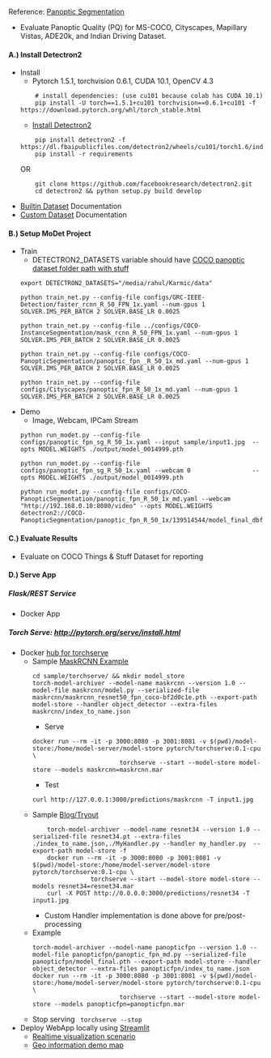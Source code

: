 
Reference: [Panoptic Segmentation](https://kharshit.github.io/blog/2019/10/18/introduction-to-panoptic-segmentation-tutorial)
- Evaluate  Panoptic Quality (PQ) for MS-COCO, Cityscapes, Mapillary Vistas, ADE20k, and Indian Driving Dataset.


#### A.) Install Detectron2
- Install
    - Pytorch 1.5.1, torchvision 0.6.1, CUDA 10.1, OpenCV 4.3
    ```
        # install dependencies: (use cu101 because colab has CUDA 10.1)
        pip install -U torch==1.5.1+cu101 torchvision==0.6.1+cu101 -f https://download.pytorch.org/whl/torch_stable.html
    ```
    - [Install Detectron2](https://detectron2.readthedocs.io/tutorials/install.html)
    ```
        pip install detectron2 -f https://dl.fbaipublicfiles.com/detectron2/wheels/cu101/torch1.6/index.html
        pip install -r requirements
    ```
    OR
    ```
        git clone https://github.com/facebookresearch/detectron2.git
        cd detectron2 && python setup.py build develop
    
    ```
- [Builtin Dataset](https://detectron2.readthedocs.io/tutorials/builtin_datasets.html) Documentation
- [Custom Dataset](https://detectron2.readthedocs.io/tutorials/datasets.html) Documentation

#### B.) Setup MoDet Project

- Train
    - DETECTRON2_DATASETS variable should have [COCO panoptic dataset folder path with stuff](https://detectron2.readthedocs.io/tutorials/builtin_datasets.html#expected-dataset-structure-for-panopticfpn) 
    ```
    export DETECTRON2_DATASETS="/media/rahul/Karmic/data"

    python train_net.py --config-file configs/GRC-IEEE-Detection/faster_rcnn_R_50_FPN_1x.yaml --num-gpus 1 SOLVER.IMS_PER_BATCH 2 SOLVER.BASE_LR 0.0025

    python train_net.py --config-file ../configs/COCO-InstanceSegmentation/mask_rcnn_R_50_FPN_1x.yaml --num-gpus 1 SOLVER.IMS_PER_BATCH 2 SOLVER.BASE_LR 0.0025
    
    python train_net.py --config-file configs/COCO-PanopticSegmentation/panoptic_fpn__R_50_1x_md.yaml --num-gpus 1 SOLVER.IMS_PER_BATCH 2 SOLVER.BASE_LR 0.0025
    
    python train_net.py --config-file configs/Cityscapes/panoptic_fpn_R_50_1x_md.yaml --num-gpus 1 SOLVER.IMS_PER_BATCH 2 SOLVER.BASE_LR 0.0025
    ```
- Demo
    - Image, Webcam, IPCam Stream
    ```
    python run_modet.py --config-file configs/panoptic_fpn_sg_R_50_1x.yaml --input sample/input1.jpg  --opts MODEL.WEIGHTS ./output/model_0014999.pth
    
    python run_modet.py --config-file configs/panoptic_fpn_sg_R_50_1x.yaml --webcam 0                 --opts MODEL.WEIGHTS ./output/model_0014999.pth
    
    python run_modet.py --config-file configs/COCO-PanopticSegmentation/panoptic_fpn_R_50_1x_md.yaml --webcam "http://192.168.0.10:8080/video" --opts MODEL.WEIGHTS detectron2://COCO-PanopticSegmentation/panoptic_fpn_R_50_1x/139514544/model_final_dbfeb4.pkl

    ```

#### C.) Evaluate Results

- Evaluate on COCO Things & Stuff Dataset for reporting

#### D.) Serve App  

##### Flask/REST Service 
- Docker App

##### Torch Serve: http://pytorch.org/serve/install.html
- Docker [hub for torchserve ](https://hub.docker.com/r/pytorch/torchserve/tags)
    - Sample [MaskRCNN Example](https://github.com/pytorch/serve/tree/master/examples/object_detector/maskrcnn) 
        ```
        cd sample/torchserve/ && mkdir model_store
        torch-model-archiver --model-name maskrcnn --version 1.0 --model-file maskrcnn/model.py --serialized-file maskrcnn/maskrcnn_resnet50_fpn_coco-bf2d0c1e.pth --export-path model-store --handler object_detector --extra-files maskrcnn/index_to_name.json
        
        ```
        - Serve
        ``` 
        docker run --rm -it -p 3000:8080 -p 3001:8081 -v $(pwd)/model-store:/home/model-server/model-store pytorch/torchserve:0.1-cpu \
                                torchserve --start --model-store model-store --models maskrcnn=maskrcnn.mar
        ```
        - Test 
        ``` 
        curl http://127.0.0.1:3000/predictions/maskrcnn -T input1.jpg
        ```
    - Sample [Blog/Tryout](https://github.com/FrancescoSaverioZuppichini/torchserve-tryout)
        ```
            torch-model-archiver --model-name resnet34 --version 1.0 --serialized-file resnet34.pt --extra-files ./index_to_name.json,./MyHandler.py --handler my_handler.py  --export-path model-store -f
            docker run --rm -it -p 3000:8080 -p 3001:8081 -v $(pwd)/model-store:/home/model-server/model-store pytorch/torchserve:0.1-cpu \
                        torchserve --start --model-store model-store --models resnet34=resnet34.mar
            curl -X POST http://0.0.0.0:3000/predictions/resnet34 -T input1.jpg
        ```
        - Custom Handler implementation is done above for pre/post-processing
    - Example
        ``` 
        torch-model-archiver --model-name panopticfpn --version 1.0 --model-file panopticfpn/panoptic_fpn_md.py --serialized-file panopticfpn/model_final.pth --export-path model-store --handler object_detector --extra-files panopticfpn/index_to_name.json
        docker run --rm -it -p 3000:8080 -p 3001:8081 -v $(pwd)/model-store:/home/model-server/model-store pytorch/torchserve:0.1-cpu \
                                torchserve --start --model-store model-store --models panopticfpn=panopticfpn.mar
        ```
    - Stop serving
    ```  torchserve --stop ```
- Deploy WebApp locally using [Streamlit](https://www.streamlit.io)
    - [Realtime visualization scenario](https://github.com/streamlit/demo-self-driving)
    - [Geo information demo map](https://github.com/streamlit/demo-uber-nyc-pickups)
